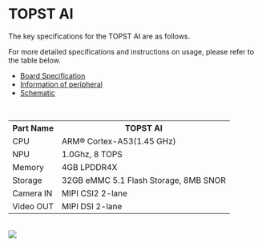 # TOPST AI


The key specifications for the TOPST AI are as follows.

For more detailed specifications and instructions on usage, please refer to the table below.
- [Board Specification](https://flab-dev.net/tech/docs?TOPST-AI&Hardware&Overview&1.%20Specification)
- [Information of peripheral](https://flab-dev.net/tech/docs?TOPST-AI&Hardware&Periperials&1.%20GPIO)
- [Schematic](https://drive.google.com/file/d/1K5FRUOBnA4mya_wkIiCnZR4u9AAlN8R4/view?usp=drive_link)

<br/>

<table>
  <tr>
    <th>
      Part Name
    </th>
    <th>
      TOPST AI
    </th>
  </tr>
  <tr>
    <td>
      CPU
    </td>
    <td>
      ARM® Cortex-A53(1.45 GHz)
    </td>
  </tr>
  <tr>
    <td>
      NPU
    </td>
    <td>
      1.0Ghz, 8 TOPS
    </td>
  </tr>
  <tr>
    <td>
      Memory
    </td>
    <td>
      4GB LPDDR4X
    </td>
  </tr>
  <tr>
    <td>
      Storage
    </td>
    <td>
      32GB eMMC 5.1 Flash Storage, 8MB SNOR
    </td>
  </tr>
  <tr>
    <td>
      Camera IN
    </td>
    <td>
      MIPI CSI2 2-lane
    </td>
  </tr>
  <tr>
    <td>
      Video OUT
    </td>
    <td>
      MIPI DSI 2-lane
    </td>
  </tr>
</table>

<br/>

<img src="https://github.com/topst-development/Documentation/assets/161264431/8639db4e-5690-49ed-9e6e-f20d29131ca2">
